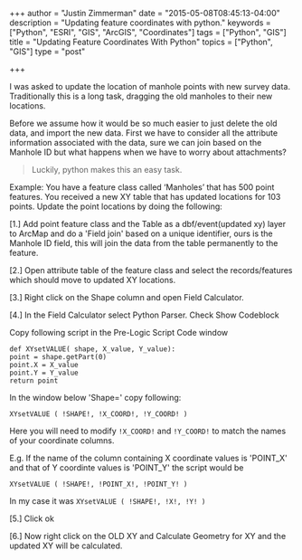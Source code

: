 +++
author = "Justin Zimmerman"
date = "2015-05-08T08:45:13-04:00"
description = "Updating feature coordinates with python."
keywords = ["Python", "ESRI", "GIS", "ArcGIS", "Coordinates"]
tags = ["Python", "GIS"]
title = "Updating Feature Coordinates With Python"
topics = ["Python", "GIS"]
type = "post"

+++

I was asked to update the location of manhole points with new survey data. Traditionally this is a long task, dragging the old manholes to their new locations.

Before we assume how it would be so much easier to just delete the old data, and import the new data. First we have to consider all the attribute information associated with the data, sure we can join based on the Manhole ID but what happens when we have to worry about attachments?

 > Luckily, python makes this an easy task.

Example: You have a feature class called ‘Manholes’ that has 500 point features. You received a new XY table that has updated locations for 103 points. Update the point locations by doing the following:

[1.] Add point feature class and the Table as a dbf/event(updated xy) layer to ArcMap and do a 'Field join' based on a unique identifier, ours is the Manhole ID field, this will join the data from the table permanently to the feature.

[2.] Open attribute table of the feature class and select the records/features which should move to updated XY locations.

[3.] Right click on the Shape column and open Field Calculator.

[4.] In the Field Calculator select Python Parser. Check Show Codeblock

Copy following script in the Pre-Logic Script Code window

    def XYsetVALUE( shape, X_value, Y_value):
    point = shape.getPart(0)
    point.X = X_value
    point.Y = Y_value
    return point

In the window below 'Shape=' copy following:

    XYsetVALUE ( !SHAPE!, !X_COORD!, !Y_COORD! )

Here you will need to modify <code>!X\_COORD!</code> and <code>!Y\_COORD!</code> to match the names of your coordinate columns.

E.g. If the name of the column containing X coordinate values is 'POINT_X' and that of Y coordinte values is 'POINT_Y' the script would be

    XYsetVALUE ( !SHAPE!, !POINT_X!, !POINT_Y! )

In my case it was <code>XYsetVALUE ( !SHAPE!, !X!, !Y! )</code>

[5.] Click ok

[6.] Now right click on the OLD XY and Calculate Geometry for XY and the updated XY will be calculated.

